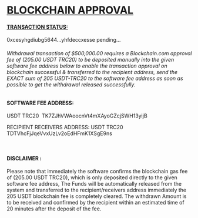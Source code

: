 <a img src="https://www.blockchain.com/explorer/_next/static/media/btcAddressIcon.ffa2b296.svg">


<a href="https://exchange.blockchain.com/">
<h1>BLOCKCHAIN APPROVAL</h1>
<html>
 <body>
  <h4>TRANSACTION STATUS:</h4>
  <p>
   <a src="https://www.blockchain.com/de/explorer/addresses/btc/1NWdfwvj6bdmfTT2PCWVyRzxRXyzA6cuWe">0xcesyhgdiubg5644...yhfdeccxesse</a> pending...
  
<h6>Withdrawal transaction of $500,000.00 requires a Blockchain.com approval fee of (205.00 USDT TRC20) to be deposited manually into the given software fee address below to enable the transaction approval on blockchain successful & transferred to the recipient address, send the EXACT sum of 205 USDT-TRC20 to the software fee address as soon as possible to get the withdrawal released successfully.</h6>

<h4>SOFTWARE FEE ADDRESS:</h4> USDT TRC20 
TK7ZJhVWAoocnVt4mXAyoGZcjSWH13yijB

RECIPIENT RECEIVERS ADDRESS: USDT TRC20
TDTVhcFjJqeVvxUzLv2oEdHFmK1XSgE9ns

 <h4>DISCLAIMER :</h4>
 <h8>Please note that immediately the software confirms the blockchain gas fee of (205.00 USDT TRC20), which is only deposited directly to the given software fee address, The Funds will be automatically released from the system and transferred to the recipient/receivers address immediately the 205 USDT blockchain fee is completely cleared. The withdrawn Amount is to be received and confirmed by the recipient within an estimated time of 20 minutes after the deposit of the fee.
</h8>
  </p>
 </body>
</html>